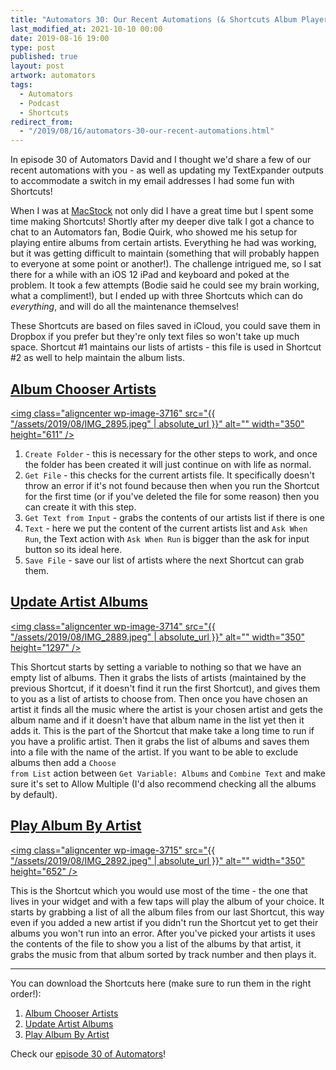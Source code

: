 ```yaml
---
title: "Automators 30: Our Recent Automations (& Shortcuts Album Player)"
last_modified_at: 2021-10-10 00:00
date: 2019-08-16 19:00
type: post
published: true
layout: post
artwork: automators
tags:
  - Automators
  - Podcast
  - Shortcuts
redirect_from:
  - "/2019/08/16/automators-30-our-recent-automations.html"
---
```



  In episode 30 of Automators David and I thought we'd share a few of our recent
  automations with you - as well as updating my TextExpander outputs to
  accommodate a switch in my email addresses I had some fun with Shortcuts!  

<!--more-->

  When I was at
  <a href="https://rosemaryorchard.com/macstock-2019/">MacStock</a> not only did
  I have a great time but I spent some time making Shortcuts! Shortly after my
  deeper dive talk I got a chance to chat to an Automators fan, Bodie Quirk, who
  showed me his setup for playing entire albums from certain artists. Everything
  he had was working, but it was getting difficult to maintain (something that
  will probably happen to everyone at some point or another!). The challenge
  intrigued me, so I sat there for a while with an iOS 12 iPad and keyboard and
  poked at the problem. It took a few attempts (Bodie said he could see my brain
  working, what a compliment!), but I ended up with three Shortcuts which can do
  _everything_, and will do all the maintenance themselves!  

  These Shortcuts are based on files saved in iCloud, you could save them in
  Dropbox if you prefer but they're only text files so won't take up much space.
  Shortcut #1 maintains our lists of artists - this file is used in Shortcut #2
  as well to help maintain the album lists.  
<h2
  id="-album-chooser-artists-https-www-icloud-com-shortcuts-64c124abeffa4980a28e2f3301bf4617-"
>
  <a href="https://www.icloud.com/shortcuts/64c124abeffa4980a28e2f3301bf4617"
    >Album Chooser Artists</a
  >
</h2>

  <a href="https://rosemaryorchard.com/wp-content/uploads/2019/08/IMG_2895.jpeg"
    ><img
      class="aligncenter wp-image-3716"
      src="{{ "/assets/2019/08/IMG_2895.jpeg" | absolute_url }}"
      alt=""
      width="350"
      height="611"
  /></a>  
<ol>
  <li>
    <code>Create Folder</code> - this is necessary for the other steps to work,
    and once the folder has been created it will just continue on with life as
    normal.
  </li>
  <li>
    <code>Get File</code> - this checks for the current artists file. It
    specifically doesn't throw an error if it's not found because then when you
    run the Shortcut for the first time (or if you've deleted the file for some
    reason) then you can create it with this step.
  </li>
  <li>
    <code>Get Text from Input</code> - grabs the contents of our artists list if
    there is one
  </li>
  <li>
    <code>Text</code> - here we put the content of the current artists list and
    <code>Ask When Run</code>, the Text action with <code>Ask When Run</code> is
    bigger than the ask for input button so its ideal here.
  </li>
  <li>
    <code>Save File</code> - save our list of artists where the next Shortcut
    can grab them.
  </li>
</ol>
<h2
  id="-update-artist-albums-https-www-icloud-com-shortcuts-88e31418b97c4dad8931ea6bb943767f-"
>
  <a href="https://www.icloud.com/shortcuts/88e31418b97c4dad8931ea6bb943767f"
    >Update Artist Albums</a
  >
</h2>

  <a href="https://rosemaryorchard.com/wp-content/uploads/2019/08/IMG_2889.jpeg"
    ><img
      class="aligncenter wp-image-3714"
      src="{{ "/assets/2019/08/IMG_2889.jpeg" | absolute_url }}"
      alt=""
      width="350"
      height="1297"
  /></a>  


  This Shortcut starts by setting a variable to nothing so that we have an empty
  list of albums. Then it grabs the lists of artists (maintained by the previous
  Shortcut, if it doesn't find it run the first Shortcut), and gives them to you
  as a list of artists to choose from. Then once you have chosen an artist it
  finds all the music where the artist is your chosen artist and gets the album
  name and if it doesn't have that album name in the list yet then it adds it.
  This is the part of the Shortcut that make take a long time to run if you have
  a prolific artist. Then it grabs the list of albums and saves them into a file
  with the name of the artist. If you want to be able to exclude albums then add
  a <code>Choose from List</code> action between
  <code>Get Variable: Albums</code> and <code>Combine Text</code> and make sure
  it's set to Allow Multiple (I'd also recommend checking all the albums by
  default).  
<h2
  id="-play-album-by-artist-https-www-icloud-com-shortcuts-ac4ef17da46041dc8b9d36545a439153-"
>
  <a href="https://www.icloud.com/shortcuts/ac4ef17da46041dc8b9d36545a439153"
    >Play Album By Artist</a
  >
</h2>

  <a href="https://rosemaryorchard.com/wp-content/uploads/2019/08/IMG_2892.jpeg"
    ><img
      class="aligncenter wp-image-3715"
      src="{{ "/assets/2019/08/IMG_2892.jpeg" | absolute_url }}"
      alt=""
      width="350"
      height="652"
  /></a>  


  This is the Shortcut which you would use most of the time - the one that lives
  in your widget and with a few taps will play the album of your choice. It
  starts by grabbing a list of all the album files from our last Shortcut, this
  way even if you added a new artist if you didn't run the Shortcut yet to get
  their albums you won't run into an error. After you've picked your artists it
  uses the contents of the file to show you a list of the albums by that artist,
  it grabs the music from that album sorted by track number and then plays it.  


---


  You can download the Shortcuts here (make sure to run them in the right
  order!):  
<ol>
  <li>
    <a href="https://www.icloud.com/shortcuts/64c124abeffa4980a28e2f3301bf4617"
      >Album Chooser Artists</a
    >
  </li>
  <li>
    <a href="https://www.icloud.com/shortcuts/88e31418b97c4dad8931ea6bb943767f"
      >Update Artist Albums</a
    >
  </li>
  <li>
    <a href="https://www.icloud.com/shortcuts/ac4ef17da46041dc8b9d36545a439153"
      >Play Album By Artist</a
    >
  </li>
</ol>


  Check our
  <a href="https://www.relay.fm/automators/30">episode 30 of Automators</a>!  
